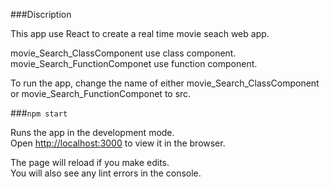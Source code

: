 ###Discription

This app use React to create a real time movie seach web app.

movie_Search_ClassComponent use class component.
movie_Search_FunctionComponet use function component.

To run the app, change the name of either movie_Search_ClassComponent or movie_Search_FunctionComponet to src.

###`npm start`

Runs the app in the development mode.\
Open [http://localhost:3000](http://localhost:3000) to view it in the browser.

The page will reload if you make edits.\
You will also see any lint errors in the console.
